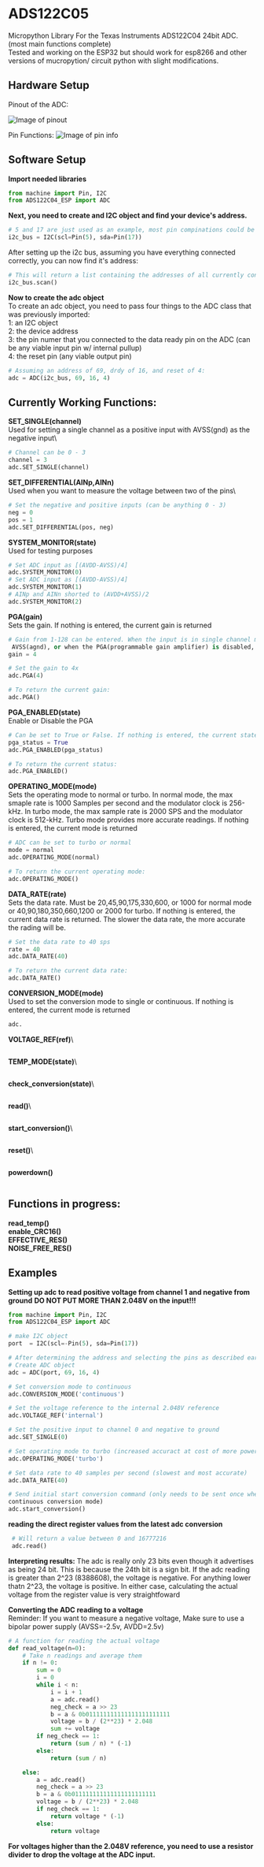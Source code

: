 # ADS122C05
Micropython Library For the Texas Instruments ADS122C04 24bit ADC.\
(most main functions complete)\
Tested and working on the ESP32 but should work for esp8266 and other versions of mucropytion/ circuit python with
slight modifications.
## Hardware Setup ##
Pinout of the ADC:

![Image of pinout](https://raw.githubusercontent.com/tmanabc123/ADS122C05/master/adc_pinout.png)


Pin Functions:
![Image of pin info](https://raw.githubusercontent.com/tmanabc123/ADS122C05/master/adc_pin_functions.png)


## Software Setup ##
**Import needed libraries**
```Python
from machine import Pin, I2C
from ADS122C04_ESP import ADC
```
**Next, you need to create and I2C object and find your device's address.**
```Python
# 5 and 17 are just used as an example, most pin compinations could be used for an i2c bus
i2c_bus = I2C(scl=Pin(5), sda=Pin(17))
```
After setting up the i2c bus, assuming you have everything connected correctly, you can now find it's address:
```Python
# This will return a list containing the addresses of all currently connected devices.
i2c_bus.scan()
```

**Now to create the adc object**\
To create an adc object, you need to pass four things to the ADC class that was previously imported:\
1: an I2C object\
2: the device address\
3: the pin numer that you connected to the data ready pin on the ADC (can be any viable input pin w/ internal pullup)\
4: the reset pin (any viable output pin)

```Python
# Assuming an address of 69, drdy of 16, and reset of 4:
adc = ADC(i2c_bus, 69, 16, 4)
```

## Currently Working Functions:
**SET_SINGLE(channel)**\
Used for setting a single channel as a positive input with AVSS(gnd) as the negative input\
```Python
# Channel can be 0 - 3
channel = 3
adc.SET_SINGLE(channel)
```
**SET_DIFFERENTIAL(AINp,AINn)**\
Used when you want to measure the voltage between two of the pins\
```Python
# Set the negative and positive inputs (can be anything 0 - 3)
neg = 0
pos = 1
adc.SET_DIFFERENTIAL(pos, neg)
```
**SYSTEM_MONITOR(state)**\
Used for testing purposes
```Python
# Set ADC input as [(AVDD-AVSS)/4]
adc.SYSTEM_MONITOR(0)
# Set ADC input as [(AVDD-AVSS)/4]
adc.SYSTEM_MONITOR(1)
# AINp and AINn shorted to (AVDD+AVSS)/2
adc.SYSTEM_MONITOR(2)
```
**PGA(gain)**\
Sets the gain. If nothing is entered, the current gain is returned
```Python
# Gain from 1-128 can be entered. When the input is in single channel mode with negative set to
 AVSS(agnd), or when the PGA(programmable gain amplifier) is disabled, the gain must be 1, 2, or 4.
gain = 4

# Set the gain to 4x
adc.PGA(4)

# To return the current gain:
adc.PGA()
```
**PGA_ENABLED(state)**\
Enable or Disable the PGA
```Python
# Can be set to True or False. If nothing is entered, the current state of the pga is returned
pga_status = True
adc.PGA_ENABLED(pga_status)

# To return the current status:
adc.PGA_ENABLED()
```
**OPERATING_MODE(mode)**\
Sets the operating mode to normal or turbo. In normal mode, the max smaple rate is 1000 Samples per second and the modulator clock is 256-kHz. In turbo mode, the max sample rate is 2000 SPS and the modulator clock is 512-kHz. Turbo mode provides more accurate readings. If nothing is entered, the current mode is returned
```Python
# ADC can be set to turbo or normal
mode = normal
adc.OPERATING_MODE(normal)

# To return the current operating mode:
adc.OPERATING_MODE()
```
**DATA_RATE(rate)**\
Sets the data rate. Must be 20,45,90,175,330,600, or 1000 for normal mode or 40,90,180,350,660,1200 or 2000 for turbo.
If nothing is entered, the current data rate is returned.
The slower the data rate, the more accurate the rading will be.
```Python
# Set the data rate to 40 sps
rate = 40
adc.DATA_RATE(40)

# To return the current data rate:
adc.DATA_RATE()
```
**CONVERSION_MODE(mode)**\
Used to set the conversion mode to single or continuous. If nothing is entered, the current mode is returned
```Python
adc.
```
**VOLTAGE_REF(ref)**\
```Python

```
**TEMP_MODE(state)**\
```Python

```
**check_conversion(state)**\
```Python

```
**read()**\
```Python

```
**start_conversion()**\
```Python

```
**reset()**\
```Python

```
**powerdown()**
```Python

```

## Functions in progress:
**read_temp()**\
**enable_CRC16()**\
**EFFECTIVE_RES()**\
**NOISE_FREE_RES()**

## Examples
**Setting up adc to read positive voltage from channel 1 and negative from ground**
**DO NOT PUT MORE THAN 2.048V on the input!!!**
```Python
from machine import Pin, I2C
from ADS122C04_ESP import ADC

# make I2C object 
port  = I2C(scl=-Pin(5), sda=Pin(17))

# After determining the address and selecting the pins as described earlier, 
# Create ADC object
adc = ADC(port, 69, 16, 4)

# Set conversion mode to continuous
adc.CONVERSION_MODE('continuous')

# Set the voltage reference to the internal 2.048V reference
adc.VOLTAGE_REF('internal')

# Set the positive input to channel 0 and negative to ground
adc.SET_SINGLE(0)

# Set operating mode to turbo (increased accuract at cost of more power)
adc.OPERATING_MODE('turbo')

# Set data rate to 40 samples per second (slowest and most accurate)
adc.DATA_RATE(40)

# Send initial start conversion command (only needs to be sent once when in \
continuous conversion mode)
adc.start_conversion()

```
**reading the direct register values from the latest adc conversion**
```Python
 # Will return a value between 0 and 16777216
 adc.read()
```

**Interpreting results:**
The adc is really only 23 bits even though it advertises as being 24 bit. This is because the
24th bit is a sign bit.
If the adc reading is greater than 2^23 (8388608), the voltage is negative.
For anything lower thatn 2^23, the voltage is positive.
In either case, calculating the actual voltage from the register value is very straightfoward

**Converting the ADC reading to a voltage**\
Reminder: If you want to measure a negative voltage, Make sure to use a bipolar power supply (AVSS=-2.5v, AVDD=2.5v)
```Python
# A function for reading the actual voltage 
def read_voltage(n=0):
    # Take n readings and average them
    if n != 0:
        sum = 0
        i = 0
        while i < n:
            i = i + 1
            a = adc.read()
            neg_check = a >> 23
            b = a & 0b011111111111111111111111
            voltage = b / (2**23) * 2.048
            sum += voltage
        if neg_check == 1:
            return (sum / n) * (-1)
        else:
            return (sum / n)

    else:
        a = adc.read()
        neg_check = a >> 23
        b = a & 0b011111111111111111111111
        voltage = b / (2**23) * 2.048
        if neg_check == 1:
            return voltage * (-1)
        else:
            return voltage
```
**For voltages higher than the 2.048V reference, you need to use a resistor divider to drop the voltage at the ADC input.**
